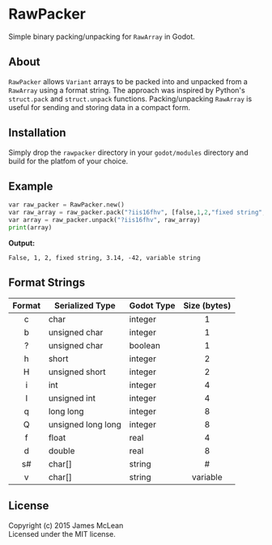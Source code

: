 # RawPacker

Simple binary packing/unpacking for `RawArray` in Godot.

## About

`RawPacker` allows `Variant` arrays to be packed into and unpacked from a `RawArray` using a format string. The approach was inspired by Python's `struct.pack` and `struct.unpack` functions.
Packing/unpacking `RawArray` is useful for sending and storing data in a compact form.

## Installation

Simply drop the `rawpacker` directory in your `godot/modules` directory and build for the platfom of your choice.

## Example

```python
var raw_packer = RawPacker.new()
var raw_array = raw_packer.pack("?iis16fhv", [false,1,2,"fixed string",3.14,-42,"variable string"])
var array = raw_packer.unpack("?iis16fhv", raw_array)
print(array)
```

**Output:**
```
False, 1, 2, fixed string, 3.14, -42, variable string
```

## Format Strings

| Format | Serialized Type    | Godot Type | Size (bytes) |
|:------:|--------------------|------------|:------------:|
| c      | char               | integer    | 1            |
| b      | unsigned char      | integer    | 1            |
| ?      | unsigned char      | boolean    | 1            |
| h      | short              | integer    | 2            |
| H      | unsigned short     | integer    | 2            |
| i      | int                | integer    | 4            |
| I      | unsigned int       | integer    | 4            |
| q      | long long          | integer    | 8            |
| Q      | unsigned long long | integer    | 8            |
| f      | float              | real       | 4            |
| d      | double             | real       | 8            |
| s#     | char[]             | string     | # 		      |
| v      | char[]             | string     | variable     |

## License
Copyright (c) 2015 James McLean  
Licensed under the MIT license.
